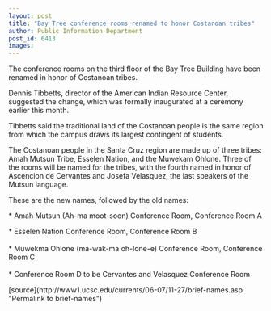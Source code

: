 ```yaml
---
layout: post
title: "Bay Tree conference rooms renamed to honor Costanoan tribes"
author: Public Information Department
post_id: 6413
images:
---
```


<a name="content" id="content"></a>
<p>
  The conference rooms on the third floor of the Bay Tree Building have been renamed in honor of Costanoan tribes.
</p>
<p>
  Dennis Tibbetts, director of the American Indian Resource Center, suggested the change, which was formally inaugurated at a ceremony earlier this month.
</p>
<p>
  Tibbetts said the traditional land of the Costanoan people is the same region from which the campus draws its largest contingent of students.
</p>
<p>
  The Costanoan people in the Santa Cruz region are made up of three tribes: Amah Mutsun Tribe, Esselen Nation, and the Muwekam Ohlone. Three of the rooms will be named for the tribes, with the fourth named in honor of Ascencion de Cervantes and Josefa Velasquez, the last speakers of the Mutsun language.
</p>
<p>
  These are the new names, followed by the old names:
</p>
<p>
  * Amah Mutsun (Ah-ma moot-soon) Conference Room, Conference Room A
</p>
<p>
  * Esselen Nation Conference Room, Conference Room B<br>
  <br>
  * Muwekma Ohlone (ma-wak-ma oh-lone-e) Conference Room, Conference Room C<br>
  <br>
  * Conference Room D to be Cervantes and Velasquez Conference Room
</p>
[source](http://www1.ucsc.edu/currents/06-07/11-27/brief-names.asp "Permalink to brief-names")
